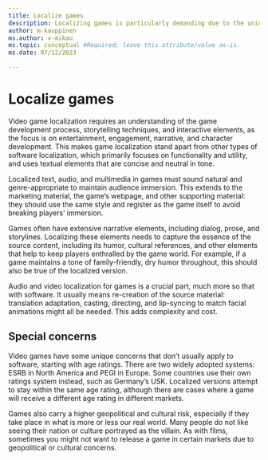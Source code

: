 ```yaml
---
title: Localize games
description: Localizing games is particularly demanding due to the unique way games are developed and the nature of the target audience.
author: m-kauppinen
ms.author: v-mikau
ms.topic: conceptual #Required; leave this attribute/value as-is.
ms.date: 07/12/2023

---
```


# Localize games

Video game localization requires an understanding of the game development process, storytelling techniques, and interactive elements, as the focus is on entertainment, engagement, narrative, and character development. This makes game localization stand apart from other types of software localization, which primarily focuses on functionality and utility, and uses textual elements that are concise and neutral in tone.

Localized text, audio, and multimedia in games must sound natural and genre-appropriate to maintain audience immersion. This extends to the marketing material, the game’s webpage, and other supporting material: they should use the same style and register as the game itself to avoid breaking players’ immersion.

Games often have extensive narrative elements, including dialog, prose, and storylines. Localizing these elements needs to capture the essence of the source content, including its humor, cultural references, and other elements that help to keep players enthralled by the game world. For example, if a game maintains a tone of family-friendly, dry humor throughout, this should also be true of the localized version.

Audio and video localization for games is a crucial part, much more so that with software. It usually means re-creation  of the source material: translation adaptation, casting, directing, and lip-syncing to match facial animations might all be needed. This adds complexity and cost.

## Special concerns

Video games have some unique concerns that don’t usually apply to software, starting with age ratings. There are two widely adopted systems: ESRB in North America and PEGI in Europe. Some countries use their own ratings system instead, such as Germany’s USK. Localized versions attempt to stay within the same age rating, although there are cases where a game will receive a different age rating in different markets.

Games also carry a higher geopolitical and cultural risk, especially if they take place in what is more or less our real world. Many people do not like seeing their nation or culture portrayed as the villain. As with films, sometimes you might not want to release a game in certain markets due to geopolitical or cultural concerns.
